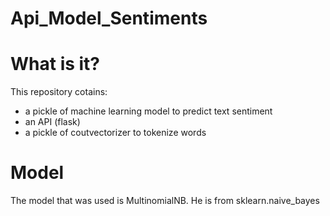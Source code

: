 # Api_Model_Sentiments
# What is it?
This repository cotains:
- a pickle of machine learning model to predict text sentiment
- an API (flask)
- a pickle of coutvectorizer to tokenize words 
# Model
The model that was used is MultinomialNB. He is from sklearn.naive_bayes

